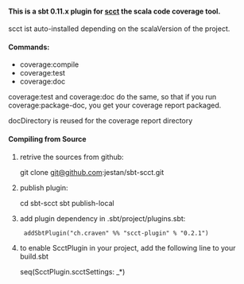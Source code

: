 #### This is a sbt 0.11.x plugin for [scct](http://mtkopone.github.com/scct/) the scala code coverage tool.

scct ist auto-installed depending on the scalaVersion of the project.

#### Commands:

* coverage:compile
* coverage:test
* coverage:doc

coverage:test and coverage:doc do the same, so that if you run coverage:package-doc, you get your coverage report packaged.

docDirectory is reused for the coverage report directory

#### Compiling from Source

1. retrive the sources from github:

	git clone git@github.com:jestan/sbt-scct.git

2. publish plugin:

	cd sbt-scct
	sbt publish-local

3. add plugin dependency in .sbt/project/plugins.sbt:

        addSbtPlugin("ch.craven" %% "scct-plugin" % "0.2.1")
	
4. to enable ScctPlugin in your project, add the following line to your build.sbt

	seq(ScctPlugin.scctSettings: _*)
